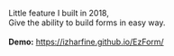 Little feature I built in 2018, <br/>
Give the ability to build forms in easy way. <br/><br/>
<b>Demo:</b> https://izharfine.github.io/EzForm/
